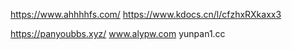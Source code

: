 https://www.ahhhhfs.com/
https://www.kdocs.cn/l/cfzhxRXkaxx3


https://panyoubbs.xyz/
www.alypw.com
yunpan1.cc